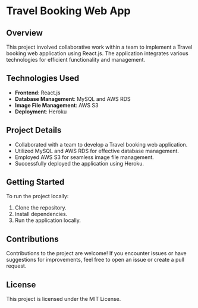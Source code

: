 # Travel Booking Web App

## Overview

This project involved collaborative work within a team to implement a Travel booking web application using React.js. The application integrates various technologies for efficient functionality and management.

## Technologies Used

- **Frontend**: React.js
- **Database Management**: MySQL and AWS RDS
- **Image File Management**: AWS S3
- **Deployment**: Heroku

## Project Details

- Collaborated with a team to develop a Travel booking web application.
- Utilized MySQL and AWS RDS for effective database management.
- Employed AWS S3 for seamless image file management.
- Successfully deployed the application using Heroku.

## Getting Started

To run the project locally:

1. Clone the repository.
2. Install dependencies.
3. Run the application locally.

## Contributions

Contributions to the project are welcome! If you encounter issues or have suggestions for improvements, feel free to open an issue or create a pull request.

## License

This project is licensed under the MIT License.

